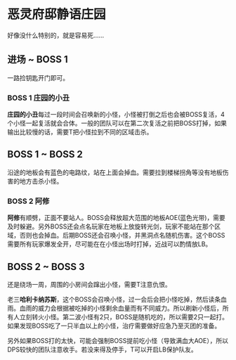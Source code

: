 # 恶灵府邸静语庄园

好像没什么特别的，就是容易死……

## 进场 ~ BOSS 1

一路捡钥匙开门即可。

### BOSS 1 庄园的小丑
**庄园的小丑**每过一段时间会召唤新的小怪，小怪被打倒之后也会被BOSS复活，4个小怪一起复活就会合体。一般的团队可以在第二次复活之前把BOSS打掉，如果输出比较慢的话，需要<Role name="tank" />T把小怪拉到不同的区域击杀。

## BOSS 1 ~ BOSS 2

沿途的地板会有蓝色的电路纹，站在上面会掉血。需要拉到楼梯拐角等没有地板伤害的地方击杀小怪。

### BOSS 2 阿修
**阿修**有顺劈，正面不要站人。BOSS会释放超大范围的地板AOE(蓝色光带)，需要及时躲避。另外BOSS还会点名玩家在地板上放旋转光剑，玩家不能站在那个区域，否则也会掉血。后期BOSS还会召唤小怪，并黑洞点名随机伤害。这个BOSS需要所有玩家爆发全开，尽可能在在小怪出场时打掉，<Role name="dps" />近战可以酌情放LB。

## BOSS 2 ~ BOSS 3

还是绕场一周，周围的小房间会蹿出小怪，需要<Role name="tank" />T注意仇恨。

老三**哈利卡纳苏斯**，这个BOSS会召唤小怪，过一会后会把小怪吃掉，然后读条血雨。血雨的威力会根据被吃掉的小怪剩余血量而有不同威力。所以刷新小怪后，<Role name="tank" /><Role name="healer" /><Role name="dps" />所有人立刻转火小怪。第二波小怪有2只，BOSS是随机吃的，所以需要2只一起打。如果发现BOSS吃了一只半血以上的小怪，<Role name="healer" />治疗需要做好应急乃至灭团的准备。

另外如果BOSS打的太快，可能会强制BOSS提前吃小怪（导致满血大AOE），所以DPS较快的团队注意收手。若没来得及停手，<Role name="tank" />T可以开启LB保护队友。
